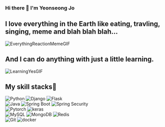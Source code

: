 ### Hi there 👋 I'm Yeonseong Jo
<h2> I love everything in the Earth like eating, travling, singing, meme and blah blah blah...</h2>

![EverythingReactionMemeGIF](https://user-images.githubusercontent.com/76899755/216822373-8de269bd-8f0f-4b8f-b3a1-079acf89621e.gif)


<h2> And I can do anything with just a little learning.</h2>

![LearningYesGIF](https://user-images.githubusercontent.com/76899755/216823006-8bd8f2b5-69d5-4bab-8779-2e7c58367b0e.gif)

<h2> My skill stacks🧩</h2>

![Python](https://img.shields.io/badge/-Python-3776AB?style=flat&logo=Python&logoColor=ffffff)
![Django](https://img.shields.io/badge/-django-092E20?style=flat&logo=django&logoColor=ffffff)
![Flask](https://img.shields.io/badge/-flask-000000?style=flat&logo=flask&logoColor=ffffff)
<br>
![Java](https://img.shields.io/badge/-Java-007396?style=flat&logo=Java&logoColor=ffffff)
![Spring Boot](https://img.shields.io/badge/springboot-6DB33F?style=flat&logo=springboot&logoColor=ffffff)
![Spring Security](https://img.shields.io/badge/springSecurity-6DB33F?style=flat&logo=springsecurityt&logoColor=ffffff)
<br>
![Pytorch](https://img.shields.io/badge/-pytorch-EE4C2C?style=flar&logo=pytorch&logoColor=ffffff)
![keras](https://img.shields.io/badge/-keras-D00000?style=flat&logo=keras&logoColor=ffffff)
<br>
![MySQL](https://img.shields.io/badge/-MySQL-4479A1?style=flat&logo=mysql&logoColor=ffffff)
![MongoDB](https://img.shields.io/badge/-MongoDB-47A248?style=flat&logo=mongodb&logoColor=ffffff)
![Redis](https://img.shields.io/badge/-Redis-DC382D?style=flat&logo=redis&logoColor=ffffff)
<br>
![Git](https://img.shields.io/badge/-Git-F05032?style=flat&logo=git&logoColor=ffffff)
![docker](https://img.shields.io/badge/-docker-#2496ED?style=flat&logo=docker&logoColor=ffffff)

